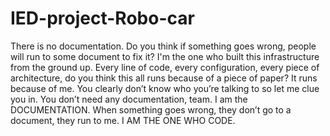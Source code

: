 # IED-project-Robo-car

There is no documentation.
Do you think if something goes wrong, people will run to some document to fix it? I'm the one who built this infrastructure from the ground up. Every line of code, every configuration, every piece of architecture, do you think this all runs because of a piece of paper? It runs because of me. You clearly don’t know who you’re talking to so let me clue you in. You don’t need any documentation, team.
I am the DOCUMENTATION. 
When something goes wrong, they don’t go to a document, they run to me.
I AM THE ONE WHO CODE.
